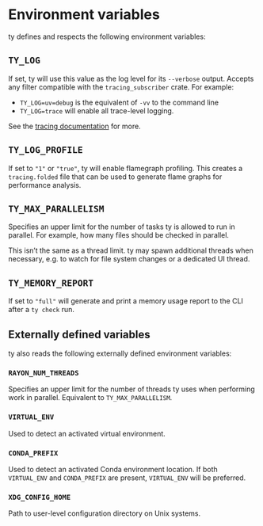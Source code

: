 # Environment variables

ty defines and respects the following environment variables:

## `TY_LOG`

If set, ty will use this value as the log level for its `--verbose` output. Accepts any filter compatible with the `tracing_subscriber` crate. For example:

- `TY_LOG=uv=debug` is the equivalent of `-vv` to the command line
- `TY_LOG=trace` will enable all trace-level logging.

See the [tracing documentation](https://docs.rs/tracing-subscriber/latest/tracing_subscriber/filter/struct.EnvFilter.html#example-syntax) for more.

## `TY_LOG_PROFILE`

If set to `"1"` or `"true"`, ty will enable flamegraph profiling. This creates a `tracing.folded` file that can be used to generate flame graphs for performance analysis.

## `TY_MAX_PARALLELISM`

Specifies an upper limit for the number of tasks ty is allowed to run in parallel. For example, how many files should be checked in parallel.

This isn’t the same as a thread limit. ty may spawn additional threads when necessary, e.g. to watch for file system changes or a dedicated UI thread.

## `TY_MEMORY_REPORT`

If set to `"full"` will generate and print a memory usage report to the CLI after a `ty check` run.

## Externally defined variables

ty also reads the following externally defined environment variables:

### `RAYON_NUM_THREADS`

Specifies an upper limit for the number of threads ty uses when performing work in parallel. Equivalent to `TY_MAX_PARALLELISM`.

### `VIRTUAL_ENV`

Used to detect an activated virtual environment.

### `CONDA_PREFIX`

Used to detect an activated Conda environment location. If both `VIRTUAL_ENV` and `CONDA_PREFIX` are present, `VIRTUAL_ENV` will be preferred.

### `XDG_CONFIG_HOME`

Path to user-level configuration directory on Unix systems.
